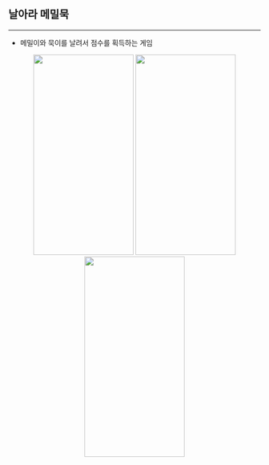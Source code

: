 ## 날아라 메밀묵

---

- 메밀이와 묵이를 날려서 점수를 획득하는 게임

<p align="center">
<img src="https://user-images.githubusercontent.com/73463464/152097056-bb521e7c-bd96-4116-b23d-a30c3830eb3e.jpg" width="200" height="400"> <img src="https://user-images.githubusercontent.com/73463464/152097067-db2a3497-609c-4fea-aa1c-d4e6a7e938d9.jpg" width="200" height="400"> <img src="https://user-images.githubusercontent.com/73463464/152097072-f97a9571-248e-4b5b-baf8-6ca875dbd4f4.jpg" width="200" height="400">
</div>
</p>
